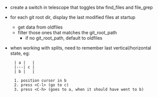 - create a switch in telescope that toggles btw find_files and file_grep

- for each git root dir, display the last modified files at startup
    - get data from oldfiles
    - filter those ones that matches the git_root_path
        - if no git_root_path, default to oldfiles


- when working with splits, need to remember last vertical/horizontal state, eg:

```
     | a |   |
     |---| c |
     | b |   |
     
     1. position cursor in b
     2. press <C-l> (go to c)
     3. press <C-h> (goes to a, when it should have went to b)

```

    
